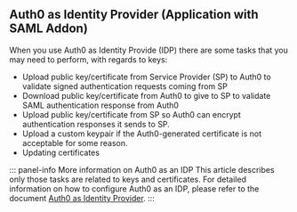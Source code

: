 ## Auth0 as Identity Provider (Application with SAML Addon)

When you use Auth0 as Identity Provide (IDP) there are some tasks that you may need to perform, with regards to keys:
+ Upload public key/certificate from Service Provider (SP) to Auth0 to validate signed authentication requests coming from SP
+ Download public key/certificate from Auth0 to give to SP to validate SAML authentication response from Auth0
+ Upload public key/certificate from SP so Auth0 can encrypt authentication responses it sends to SP.
+ Upload a custom keypair if the Auth0-generated certificate is not acceptable for some reason.  
+ Updating certificates

::: panel-info More information on Auth0 as an IDP
This article describes only those tasks are related to keys and certificates. For detailed information on how to configure Auth0 as an IDP, please refer to the document [Auth0 as Identity Provider](/crypto/saml-idp-generic).
:::